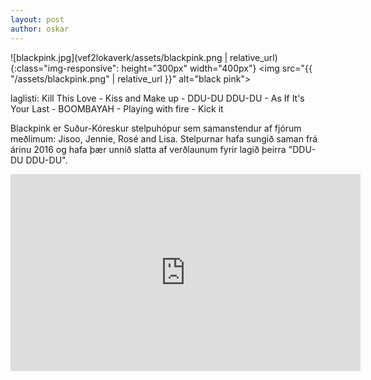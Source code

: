 ```yaml
---
layout: post
author: oskar
---
```

![blackpink.jpg](vef2lokaverk/assets/blackpink.png | relative_url){:class="img-responsive": height="300px" width="400px"}
<img src="{{ "/assets/blackpink.png" | relative_url }}" alt="black pink">

laglisti: Kill This Love - Kiss and Make up - DDU-DU DDU-DU - As If It's Your Last - BOOMBAYAH - Playing with fire - Kick it 

Blackpink er Suður-Kóreskur stelpuhópur sem samanstendur af fjórum meðlimum: Jisoo, Jennie, Rosé and Lisa. Stelpurnar hafa sungið saman frá árinu 2016 og hafa þær unnið slatta af verðlaunum fyrir lagið þeirra "DDU-DU DDU-DU".

<iframe class="video" width="560" height="315" src="https://www.youtube.com/embed/IHNzOHi8sJs" frameborder="0" allow="accelerometer; autoplay; encrypted-media; gyroscope; picture-in-picture" allowfullscreen></iframe>